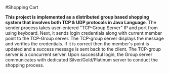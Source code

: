 #Shopping Cart

**This project is implemented as a distributed group based shopping system that involves both TCP & UDP protocols in Java Language**. The sender process takes user-entered "TCP-Group Server" IP and port from using keyboard. Next, it sends login credentials along with current member point to the TCP-Group server. The TCP-group server displays the message and verifies the credentials. If it is correct then the member's point is updated and a success message is sent back to the client. The TCP-group server is a concurrent server. Upon successful login, the Group server communicates with dedicated Silver/Gold/Platinum server to conduct the shopping process.

